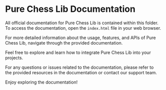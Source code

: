# Pure Chess Lib Documentation

All official documentation for Pure Chess Lib is contained within this folder. To access the documentation, open the `index.html` file in your web browser.

For more detailed information about the usage, features, and APIs of Pure Chess Lib, navigate through the provided documentation.

Feel free to explore and learn how to integrate Pure Chess Lib into your projects.

For any questions or issues related to the documentation, please refer to the provided resources in the documentation or contact our support team.

Enjoy exploring the documentation!

[//]: # (For the main codebase and testing, see the root directory.)
